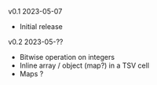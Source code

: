 v0.1 2023-05-07
* Initial release

v0.2 2023-05-??
* Bitwise operation on integers
* Inline array / object (map?) in a TSV cell
* Maps ?